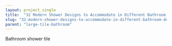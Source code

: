 ```yaml
---
layout: project_single
title:  "32 Modern Shower Designs to Accommodate in Different Bathroom Decors"
slug: "32-modern-shower-designs-to-accommodate-in-different-bathroom-decors"
parent: "large-tile-bathroom"
---
```

Bathroom shower tile